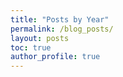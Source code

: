 ```yaml
---
title: "Posts by Year"
permalink: /blog_posts/
layout: posts
toc: true
author_profile: true
---
```

